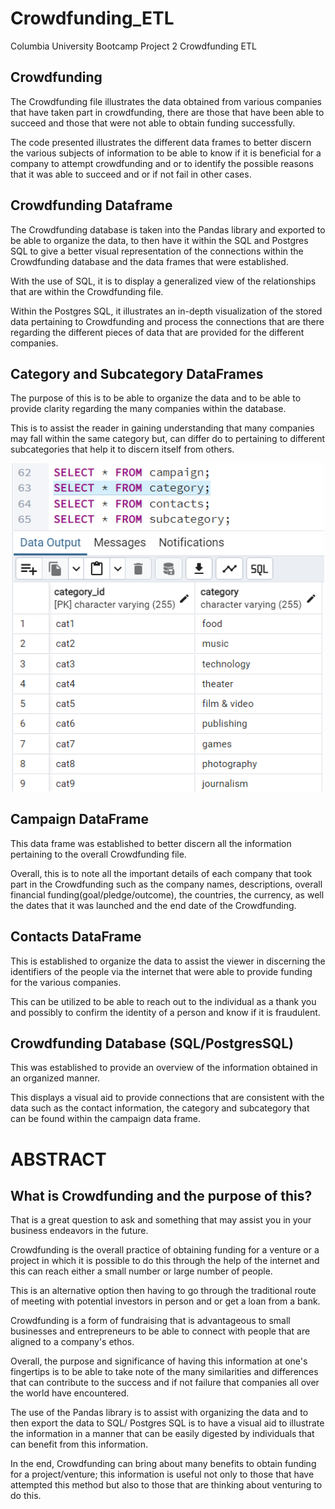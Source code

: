 # Crowdfunding_ETL
Columbia University Bootcamp Project 2
Crowdfunding ETL

## Crowdfunding
<p>
The Crowdfunding file illustrates the data obtained from various companies that have taken part in crowdfunding, there are those that have been able to succeed and those that were not able to obtain funding successfully. 
</p>
<p>
The code presented illustrates the different data frames to better discern the various subjects of information to be able to know if it is beneficial for a company to attempt crowdfunding and or to identify the possible reasons that it was able to succeed and or if not fail in other cases.
</p>

## Crowdfunding Dataframe
<p>
The Crowdfunding database is taken into the Pandas library and exported to be able to organize the data, to then have it within the SQL and Postgres SQL to give a better visual representation of the connections within the Crowdfunding database and the data frames that were established. 
</p>
<p>
With the use of SQL, it is to display a generalized view of the relationships that are within the Crowdfunding file. 
</p>
<p>
Within the Postgres SQL, it illustrates an in-depth visualization of the stored data pertaining to Crowdfunding and process the connections that are there regarding the different pieces of data that are provided for the different companies. 
</p>


## Category and Subcategory DataFrames
<p>
The purpose of this is to be able to organize the data and to be able to provide clarity regarding the many companies within the database. 
</p>
<p>
This is to assist the reader in gaining understanding that many companies may fall within the same category but, can differ do to pertaining to different subcategories that help it to discern itself from others.
</p>
<p align = "center">
    <img src="./Starter_Files/Images/Select_From_Category.png" alt = "Category Dataframe" width = "500" >
</p>


## Campaign DataFrame
<p>
This data frame was established to better discern all the information pertaining to the overall Crowdfunding file. 
</p>
<p>
Overall, this is to note all the important details of each company that took part in the Crowdfunding such as the company names, descriptions, overall financial funding(goal/pledge/outcome), the countries, the currency, as well the dates that it was launched and the end date of the Crowdfunding.
</p>

## Contacts DataFrame
<p>
This is established to organize the data to assist the viewer in discerning the identifiers of the people via the internet that were able to provide funding for the various companies.
</p>
<p>
This can be utilized to be able to reach out to the individual as a thank you and possibly to confirm the identity of a person and know if it is fraudulent.
</p>

## Crowdfunding Database (SQL/PostgresSQL)
<p>
This was established to provide an overview of the information obtained in an organized manner.
</p>
<p>
This displays a visual aid to provide connections that are consistent with the data such as the contact information, the category and subcategory that can be found within the campaign data frame. 
</p>

# ABSTRACT 
## What is Crowdfunding and the purpose of this? 
<p>
That is a great question to ask and something that may assist you in your business endeavors in the future.
</p>
<p>
Crowdfunding is the overall practice of obtaining funding for a venture or a project in which it is possible to do this through the help of the internet and this can reach either a small number or large number of people.
</p>
<p>
This is an alternative option then having to go through the traditional route of meeting with potential investors in person and or get a loan from a bank. 
</p>
<p>
Crowdfunding is a form of fundraising that is advantageous to small businesses and entrepreneurs to be able to connect with people that are aligned to a company's ethos. 
</p>
<p>
Overall, the purpose and significance of having this information at one's fingertips is to be able to take note of the many similarities and differences that can contribute to the success and if not failure that companies all over the world have encountered.
</p>
<p>
The use of the Pandas library is to assist with organizing the data and to then export the data to SQL/ Postgres SQL is to have a visual aid to illustrate the information in a manner that can be easily digested by individuals that can benefit from this information.
</p>
<p>
In the end, Crowdfunding can bring about many benefits to obtain funding for a project/venture; this information is useful not only to those that have attempted this method but also to those that are thinking about venturing to do this. 
</p>
